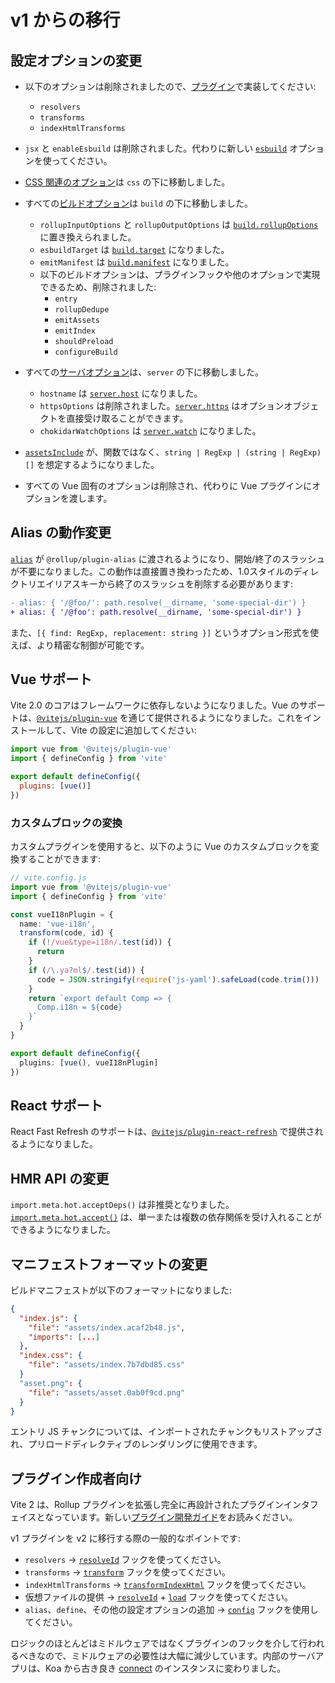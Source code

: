 # v1 からの移行

## 設定オプションの変更

- 以下のオプションは削除されましたので、[プラグイン](./api-plugin)で実装してください:

  - `resolvers`
  - `transforms`
  - `indexHtmlTransforms`

- `jsx` と `enableEsbuild` は削除されました。代わりに新しい [`esbuild`](/config/#esbuild) オプションを使ってください。

- [CSS 関連のオプション](/config/#css-modules)は `css` の下に移動しました。

- すべての[ビルドオプション](/config/#ビルドオプション)は `build` の下に移動しました。

  - `rollupInputOptions` と `rollupOutputOptions` は [`build.rollupOptions`](/config/#build-rollupoptions) に置き換えられました。
  - `esbuildTarget` は [`build.target`](/config/#build-target) になりました。
  - `emitManifest` は [`build.manifest`](/config/#build-manifest) になりました。
  - 以下のビルドオプションは、プラグインフックや他のオプションで実現できるため、削除されました:
    - `entry`
    - `rollupDedupe`
    - `emitAssets`
    - `emitIndex`
    - `shouldPreload`
    - `configureBuild`

- すべての[サーバオプション](/config/#サーバオプション)は、`server` の下に移動しました。


  - `hostname` は [`server.host`](/config/#server-host) になりました。
  - `httpsOptions` は削除されました。[`server.https`](/config/#server-https) はオプションオブジェクトを直接受け取ることができます。
  - `chokidarWatchOptions` は [`server.watch`](/config/#server-watch) になりました。

- [`assetsInclude`](/config/#assetsInclude) が、関数ではなく、`string | RegExp | (string | RegExp)[]` を想定するようになりました。

- すべての Vue 固有のオプションは削除され、代わりに Vue プラグインにオプションを渡します。

## Alias の動作変更

[`alias`](/config/#alias) が `@rollup/plugin-alias` に渡されるようになり、開始/終了のスラッシュが不要になりました。この動作は直接置き換わったため、1.0スタイルのディレクトリエイリアスキーから終了のスラッシュを削除する必要があります:

```diff
- alias: { '/@foo/': path.resolve(__dirname, 'some-special-dir') }
+ alias: { '/@foo': path.resolve(__dirname, 'some-special-dir') }
```

また、`[{ find: RegExp, replacement: string }]` というオプション形式を使えば、より精密な制御が可能です。

## Vue サポート

Vite 2.0 のコアはフレームワークに依存しないようになりました。Vue のサポートは、[`@vitejs/plugin-vue`](https://github.com/vitejs/vite/tree/main/packages/plugin-vue) を通じて提供されるようになりました。これをインストールして、Vite の設定に追加してください:

```js
import vue from '@vitejs/plugin-vue'
import { defineConfig } from 'vite'

export default defineConfig({
  plugins: [vue()]
})
```

### カスタムブロックの変換

カスタムプラグインを使用すると、以下のように Vue のカスタムブロックを変換することができます:

```ts
// vite.config.js
import vue from '@vitejs/plugin-vue'
import { defineConfig } from 'vite'

const vueI18nPlugin = {
  name: 'vue-i18n',
  transform(code, id) {
    if (!/vue&type=i18n/.test(id)) {
      return
    }
    if (/\.ya?ml$/.test(id)) {
      code = JSON.stringify(require('js-yaml').safeLoad(code.trim()))
    }
    return `export default Comp => {
      Comp.i18n = ${code}
    }`
  }
}

export default defineConfig({
  plugins: [vue(), vueI18nPlugin]
})
```

## React サポート

React Fast Refresh のサポートは、[`@vitejs/plugin-react-refresh`](https://github.com/vitejs/vite/tree/main/packages/plugin-react-refresh) で提供されるようになりました。

## HMR API の変更

`import.meta.hot.acceptDeps()` は非推奨となりました。[`import.meta.hot.accept()`](./api-hmr#hot-accept-deps-cb) は、単一または複数の依存関係を受け入れることができるようになりました。

## マニフェストフォーマットの変更

ビルドマニフェストが以下のフォーマットになりました:

```json
{
  "index.js": {
    "file": "assets/index.acaf2b48.js",
    "imports": [...]
  },
  "index.css": {
    "file": "assets/index.7b7dbd85.css"
  }
  "asset.png": {
    "file": "assets/asset.0ab0f9cd.png"
  }
}
```

エントリ JS チャンクについては、インポートされたチャンクもリストアップされ、プリロードディレクティブのレンダリングに使用できます。

## プラグイン作成者向け

Vite 2 は、Rollup プラグインを拡張し完全に再設計されたプラグインインタフェイスとなっています。新しい[プラグイン開発ガイド](./api-plugin)をお読みください。

v1 プラグインを v2 に移行する際の一般的なポイントです:

- `resolvers` -> [`resolveId`](https://rollupjs.org/guide/en/#resolveid) フックを使ってください。
- `transforms` -> [`transform`](https://rollupjs.org/guide/en/#transform) フックを使ってください。
- `indexHtmlTransforms` -> [`transformIndexHtml`](./api-plugin#transformindexhtml) フックを使ってください。
- 仮想ファイルの提供 -> [`resolveId`](https://rollupjs.org/guide/en/#resolveid) + [`load`](https://rollupjs.org/guide/en/#load) フックを使ってください。
- `alias`、`define`、その他の設定オプションの追加 -> [`config`](./api-plugin#config) フックを使用してください。

ロジックのほとんどはミドルウェアではなくプラグインのフックを介して行われるべきなので、ミドルウェアの必要性は大幅に減少しています。内部のサーバアプリは、Koa から古き良き [connect](https://github.com/senchalabs/connect) のインスタンスに変わりました。
